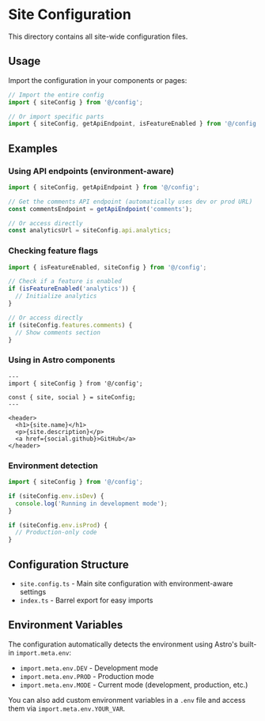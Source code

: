 # Site Configuration

This directory contains all site-wide configuration files.

## Usage

Import the configuration in your components or pages:

```typescript
// Import the entire config
import { siteConfig } from '@/config';

// Or import specific parts
import { siteConfig, getApiEndpoint, isFeatureEnabled } from '@/config';
```

## Examples

### Using API endpoints (environment-aware)

```typescript
import { siteConfig, getApiEndpoint } from '@/config';

// Get the comments API endpoint (automatically uses dev or prod URL)
const commentsEndpoint = getApiEndpoint('comments');

// Or access directly
const analyticsUrl = siteConfig.api.analytics;
```

### Checking feature flags

```typescript
import { isFeatureEnabled, siteConfig } from '@/config';

// Check if a feature is enabled
if (isFeatureEnabled('analytics')) {
  // Initialize analytics
}

// Or access directly
if (siteConfig.features.comments) {
  // Show comments section
}
```

### Using in Astro components

```astro
---
import { siteConfig } from '@/config';

const { site, social } = siteConfig;
---

<header>
  <h1>{site.name}</h1>
  <p>{site.description}</p>
  <a href={social.github}>GitHub</a>
</header>
```

### Environment detection

```typescript
import { siteConfig } from '@/config';

if (siteConfig.env.isDev) {
  console.log('Running in development mode');
}

if (siteConfig.env.isProd) {
  // Production-only code
}
```

## Configuration Structure

- `site.config.ts` - Main site configuration with environment-aware settings
- `index.ts` - Barrel export for easy imports

## Environment Variables

The configuration automatically detects the environment using Astro's built-in `import.meta.env`:

- `import.meta.env.DEV` - Development mode
- `import.meta.env.PROD` - Production mode
- `import.meta.env.MODE` - Current mode (development, production, etc.)

You can also add custom environment variables in a `.env` file and access them via `import.meta.env.YOUR_VAR`.

